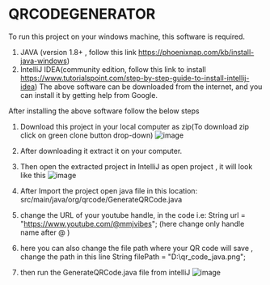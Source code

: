 # QRCODEGENERATOR

To run this project on your windows machine, this software is required.
  1. JAVA (version 1.8+ , follow this link https://phoenixnap.com/kb/install-java-windows) 
  2. IntelliJ IDEA(community edition, follow this link to install https://www.tutorialspoint.com/step-by-step-guide-to-install-intellij-idea)
The above software can be downloaded from the internet, and you can install it by getting help from Google.

After installing the above software follow the below steps
1. Download this project in your local computer as zip(To download zip click on green clone button drop-down)
   ![image](https://github.com/manish263160/QRCODEGENERATOR/assets/20105632/b62e82de-4818-4cf1-8a0e-458e3435b84d)

2.  After downloading it extract it on your computer.
3.  Then open the extracted project in IntelliJ as open project , it will look like this
    ![image](https://github.com/manish263160/QRCODEGENERATOR/assets/20105632/caf57b4b-e4fa-4f33-9ae9-731e25386174)
4. After Import the project open java file in this location: src/main/java/org/qrcode/GenerateQRCode.java
5. change the URL of your youtube handle, in the code
   i.e:  String url = "https://www.youtube.com/@mmjvibes"; (here change only handle name after @ )
6.  here you can also change the file path where your QR code will save , change the path in this line
    String filePath = "D:\\qr_code_java.png";

7. then run the GenerateQRCode.java file from intelliJ
   ![image](https://github.com/manish263160/QRCODEGENERATOR/assets/20105632/954e6b32-794d-4686-9f75-3f6bfe560f99)

